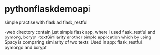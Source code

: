 # pythonflaskdemoapi

simple practise with flask ad flask_restful

-web directory contain just simple flask app, where I used flask_restful and pymong, bcrypt
-textSimilarity another simple application which by using Spacy is comparing similarity of two texts. Used in app: flask_restful, pymongo and bcrypt
